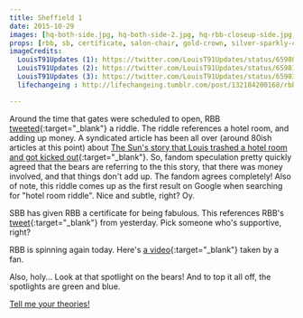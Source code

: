 ```yaml
---
title: Sheffield 1
date: 2015-10-29
images: [hq-both-side.jpg, hq-both-side-2.jpg, hq-rbb-closeup-side.jpg, hq-rbb-closeup.jpg, hq-sbb-closeup.jpg, hq-certificate.jpg, rbb-front-closeup.jpg, rbb-hq-closeup.jpg, rbb-closeup.jpg, sbb-hq-closeup.jpg, both-bright.jpg, opposite.jpg, certificate.png, certificate.jpg, feet-stickers.jpg, salon-sticker-hq-closeup.jpg, salon-sticker.jpg, salon-chair-sticker.jpg, boots-closeup.jpg, spotlight.jpg, twitter.jpg]
props: [rbb, sb, certificate, salon-chair, gold-crown, silver-sparkly-crown, bondage-gear, aviators, freddie-mustache, harley-jacket, rainbow-tshirt, heeled-black-boots, blue-happy-sticker, green-happy-sticker, leather-chaps, studded-black-choker, red-happy-sticker, jewelry-box-chair]
imageCredits:
  LouisT91Updates (1): https://twitter.com/LouisT91Updates/status/659809087803236352
  LouisT91Updates (2): https://twitter.com/LouisT91Updates/status/659816538539745280
  LouisT91Updates (3): https://twitter.com/LouisT91Updates/status/659831200593350657
  lifechangeing : http://lifechangeing.tumblr.com/post/132184200168/rbb-sbb-after-the-show-otra-sheffield-29th

---
```

Around the time that gates were scheduled to open, RBB [tweeted](https://twitter.com/Rbbsbbofficial/status/659800563274678272){:target="_blank"} a riddle. The riddle references a hotel room, and adding up money. A syndicated article has been all over (around 80ish articles at this point) about [The Sun's story that Louis trashed a hotel room and got kicked out](){:target="_blank"}. So, fandom speculation pretty quickly agreed that the bears are referring to the this story, that there was money involved, and that things don't add up. The fandom agrees completely! Also of note, this riddle comes up as the first result on Google when searching for "hotel room riddle". Nice and subtle, right? Oy.

SBB has given RBB a certificate for being fabulous. This references RBB's [tweet](https://twitter.com/Rbbsbbofficial/status/659420881018626048){:target="_blank"} from yesterday. Pick someone who's supportive, right?

RBB is spinning again today. Here's [a video](http://happy1days.tumblr.com/post/132161272373/ittybird-sheffield-1){:target="_blank"} taken by a fan.

Also, holy... Look at that spotlight on the bears! And to top it all off, the spotlights are green and blue.

[Tell me your theories!]({{site.baseurl}}contribute)
